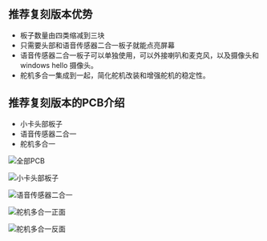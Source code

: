 ## 推荐复刻版本优势
+ 板子数量由四类缩减到三块
+ 只需要头部和语音传感器二合一板子就能点亮屏幕
+ 语音传感器二合一板子可以单独使用，可以外接喇叭和麦克风，以及摄像头和windows hello 摄像头。
+ 舵机多合一集成到一起，简化舵机改装和增强舵机的稳定性。


## 推荐复刻版本的PCB介绍
+ 小卡头部板子
+ 语音传感器二合一
+ 舵机多合一

![全部PCB](/all-pcb.jpg)


![小卡头部板子](/head.jpg)

![语音传感器二合一](/voice.jpg)

![舵机多合一正面](/舵机正面.jpg)

![舵机多合一反面](/舵机反面.jpg)
